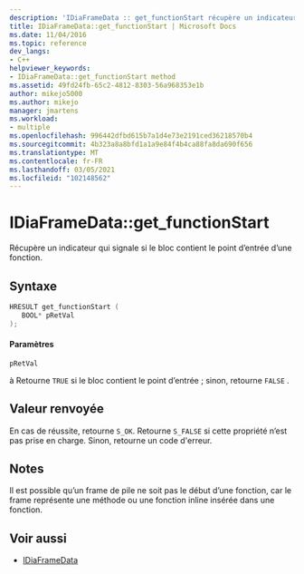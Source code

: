```yaml
---
description: 'IDiaFrameData :: get_functionStart récupère un indicateur qui indique si le bloc contient le point d’entrée d’une fonction.'
title: IDiaFrameData::get_functionStart | Microsoft Docs
ms.date: 11/04/2016
ms.topic: reference
dev_langs:
- C++
helpviewer_keywords:
- IDiaFrameData::get_functionStart method
ms.assetid: 49fd24fb-65c2-4812-8303-56a968353e1b
author: mikejo5000
ms.author: mikejo
manager: jmartens
ms.workload:
- multiple
ms.openlocfilehash: 996442dfbd615b7a1d4e73e2191ced36218570b4
ms.sourcegitcommit: 4b323a8a8bfd1a1a9e84f4b4ca88fa8da690f656
ms.translationtype: MT
ms.contentlocale: fr-FR
ms.lasthandoff: 03/05/2021
ms.locfileid: "102148562"
---
```

# <a name="idiaframedataget_functionstart"></a>IDiaFrameData::get_functionStart
Récupère un indicateur qui signale si le bloc contient le point d’entrée d’une fonction.

## <a name="syntax"></a>Syntaxe

```C++
HRESULT get_functionStart ( 
   BOOL* pRetVal
);
```

#### <a name="parameters"></a>Paramètres
 `pRetVal`

à Retourne `TRUE` si le bloc contient le point d’entrée ; sinon, retourne `FALSE` .

## <a name="return-value"></a>Valeur renvoyée
 En cas de réussite, retourne `S_OK`. Retourne `S_FALSE` si cette propriété n’est pas prise en charge. Sinon, retourne un code d'erreur.

## <a name="remarks"></a>Notes
 Il est possible qu’un frame de pile ne soit pas le début d’une fonction, car le frame représente une méthode ou une fonction inline insérée dans une fonction.

## <a name="see-also"></a>Voir aussi
- [IDiaFrameData](../../debugger/debug-interface-access/idiaframedata.md)
